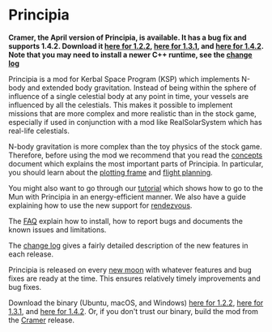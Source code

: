 # Principia

**Cramer, the April version of Principia, is available.  It has a bug fix and supports 1.4.2.  Download it [here for 1.2.2](https://goo.gl/XgRdRP), [here for 1.3.1](https://goo.gl/jjUz6Y), and [here for 1.4.2](https://goo.gl/BZKCb8).  Note that you may need to install a newer C++ runtime, see the [change log](https://github.com/mockingbirdnest/Principia/wiki/Change-Log#cramer)**	

Principia is a mod for Kerbal Space Program (KSP) which implements N-body and extended body gravitation.  Instead of being within the sphere of influence of a single celestial body at any point in time, your vessels are influenced by all the celestials.  This makes it possible to implement missions that are more complex and more realistic than in the stock game, especially if used in conjunction with a mod like RealSolarSystem which has real-life celestials.

N-body gravitation is more complex than the toy physics of the stock game.  Therefore, before using the mod we recommend that you read the [concepts](https://github.com/mockingbirdnest/Principia/wiki/Concepts) document which explains the most important parts of Principia.  In particular, you should learn about the [plotting frame](https://github.com/mockingbirdnest/Principia/wiki/Concepts#plotting-frame) and [flight planning](https://github.com/mockingbirdnest/Principia/wiki/Concepts#flight-planning).

You might also want to go through our
[tutorial](https://github.com/mockingbirdnest/Principia/wiki/A-guide-to-going-to-the-Mun-with-Principia) which shows how 
to go to the Mun with Principia in an energy-efficient manner.  We also have a guide explaining how to use the new support for [rendezvous](https://github.com/mockingbirdnest/Principia/wiki/A-guide-to-performing-low-orbit-rendezvous).

The [FAQ](https://github.com/mockingbirdnest/Principia/wiki/Installing,-reporting-bugs,-and-frequently-asked-questions) explain how to install, how to report bugs and documents the known issues and limitations.

The [change log](https://github.com/mockingbirdnest/Principia/wiki/Change-Log) gives a fairly detailed description of the new features in each release.

Principia is released on every [new moon](https://en.wikipedia.org/wiki/New_moon) with whatever features and bug fixes are ready at the time.  This ensures relatively timely improvements and bug fixes.

Download the binary (Ubuntu, macOS, and Windows) [here for 1.2.2](https://goo.gl/XgRdRP), [here for 1.3.1](https://goo.gl/jjUz6Y), and [here for 1.4.2](https://goo.gl/BZKCb8).  Or, if you don't trust our binary, build the mod from the [Cramer](https://github.com/mockingbirdnest/Principia/releases/tag/2018041602-Cramer) release.
